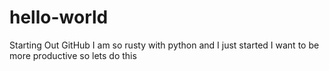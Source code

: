 # hello-world
Starting Out GitHub
I am so rusty with python and I just started I want to be more productive so lets do this

